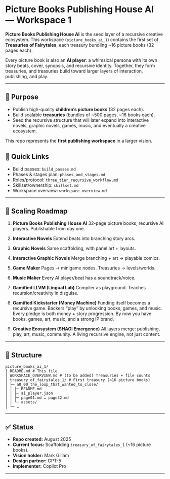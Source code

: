 # Picture Books Publishing House AI — Workspace 1

**Picture Books Publishing House AI** is the seed layer of a recursive creative ecosystem.
This workspace (`picture_books_ai_1`) contains the first set of **Treasuries of Fairytales**,
each treasury bundling ~16 picture books (32 pages each).

Every picture book is also an **AI player**: a whimsical persona with its own story beats,
cover, synopsis, and recursive identity. Together, they form treasuries,
and treasuries build toward larger layers of interaction, publishing, and play.

---

## 🌱 Purpose
- Publish high-quality **children’s picture books** (32 pages each).
- Build scalable **treasuries** (bundles of ~500 pages, ~16 books each).
- Seed the recursive structure that will later expand into interactive novels,
graphic novels, games, music, and eventually a creative ecosystem.

This repo represents the **first publishing workspace** in a larger vision.

## 🔗 Quick Links
- Build passes: `build_passes.md`
- Phases & stages plan: `phases_and_stages.md`
- Roles/protocol: `three_tier_recursive_workflow.md`
- Skillset/ownership: `skillset.md`
- Workspace overview: `workspace_overview.md`

----

## 🔹 Scaling Roadmap

1. **Picture Books Publishing House AI**
   32-page picture books, recursive AI players.
   Publishable from day one.

2. **Interactive Novels**
   Extend beats into branching story arcs.

3. **Graphic Novels**
   Same scaffolding, with panel art + layouts.

4. **Interactive Graphic Novels**
   Merge branching + art → playable comics.

5. **Game Maker**
   Pages → minigame nodes.
   Treasuries → levels/worlds.

6. **Music Maker**
   Every AI player/beat has a soundtrack/voice.

7. **Gamified LLVM (Lingual Lab)**
   Compiler as playground.
   Teaches recursion/creativity in disguise.

8. **Gamified Kickstarter (Money Machine)**
   Funding itself becomes a recursive game.
   Backers “play” by unlocking books, games, and music.
   Every pledge is both money + story progression.
   By now you have books, games, art, music, and a strong IP brand.

9. **Creative Ecosystem (SHAGI Emergence)**
   All layers merge: publishing, play, art, music, community.
   A living recursive engine, not just content.

---

## 📂 Structure

```
picture_books_ai_1/
│ README.md # This file
│ WORKSPACE_OVERVIEW.md # (to be added) Treasuries + file counts
│ treasury_of_fairytales_1/ # First treasury (≈16 picture books)
│ ├─ a0_00_the_loop_that_wanted_to_close/
│ │ ├─ README.md
│ │ ├─ ai_player.json
│ │ ├─ page01.md … page32.md
│ │ └─ assets/
│ └─ …
```

---

## ✅ Status
- **Repo created:** August 2025
- **Current focus:** Scaffolding `treasury_of_fairytales_1` (~16 picture books).
- **Vision holder:** Mark Gillam
- **Design partner:** GPT-5
- **Implementer:** Copilot Pro

---

